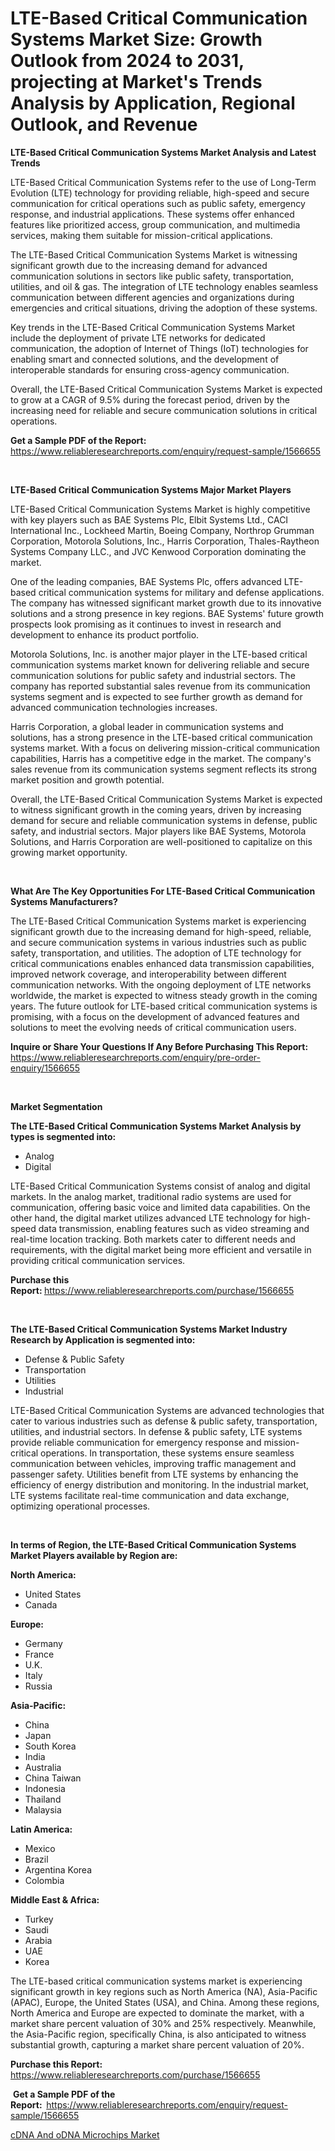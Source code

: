 <p><h1>LTE-Based Critical Communication Systems Market Size: Growth Outlook from 2024 to 2031, projecting at Market's Trends Analysis by Application, Regional Outlook, and Revenue</h1></p><p><strong>LTE-Based Critical Communication Systems Market Analysis and Latest Trends</strong></p>
<p><p>LTE-Based Critical Communication Systems refer to the use of Long-Term Evolution (LTE) technology for providing reliable, high-speed and secure communication for critical operations such as public safety, emergency response, and industrial applications. These systems offer enhanced features like prioritized access, group communication, and multimedia services, making them suitable for mission-critical applications.</p><p>The LTE-Based Critical Communication Systems Market is witnessing significant growth due to the increasing demand for advanced communication solutions in sectors like public safety, transportation, utilities, and oil & gas. The integration of LTE technology enables seamless communication between different agencies and organizations during emergencies and critical situations, driving the adoption of these systems.</p><p>Key trends in the LTE-Based Critical Communication Systems Market include the deployment of private LTE networks for dedicated communication, the adoption of Internet of Things (IoT) technologies for enabling smart and connected solutions, and the development of interoperable standards for ensuring cross-agency communication.</p><p>Overall, the LTE-Based Critical Communication Systems Market is expected to grow at a CAGR of 9.5% during the forecast period, driven by the increasing need for reliable and secure communication solutions in critical operations.</p></p>
<p><strong>Get a Sample PDF of the Report:&nbsp;</strong> <a href="https://www.reliableresearchreports.com/enquiry/request-sample/1566655">https://www.reliableresearchreports.com/enquiry/request-sample/1566655</a></p>
<p>&nbsp;</p>
<p><strong>LTE-Based Critical Communication Systems Major Market Players</strong></p>
<p><p>LTE-Based Critical Communication Systems Market is highly competitive with key players such as BAE Systems Plc, Elbit Systems Ltd., CACI International Inc., Lockheed Martin, Boeing Company, Northrop Grumman Corporation, Motorola Solutions, Inc., Harris Corporation, Thales-Raytheon Systems Company LLC., and JVC Kenwood Corporation dominating the market.</p><p>One of the leading companies, BAE Systems Plc, offers advanced LTE-based critical communication systems for military and defense applications. The company has witnessed significant market growth due to its innovative solutions and a strong presence in key regions. BAE Systems' future growth prospects look promising as it continues to invest in research and development to enhance its product portfolio.</p><p>Motorola Solutions, Inc. is another major player in the LTE-based critical communication systems market known for delivering reliable and secure communication solutions for public safety and industrial sectors. The company has reported substantial sales revenue from its communication systems segment and is expected to see further growth as demand for advanced communication technologies increases.</p><p>Harris Corporation, a global leader in communication systems and solutions, has a strong presence in the LTE-based critical communication systems market. With a focus on delivering mission-critical communication capabilities, Harris has a competitive edge in the market. The company's sales revenue from its communication systems segment reflects its strong market position and growth potential.</p><p>Overall, the LTE-Based Critical Communication Systems Market is expected to witness significant growth in the coming years, driven by increasing demand for secure and reliable communication systems in defense, public safety, and industrial sectors. Major players like BAE Systems, Motorola Solutions, and Harris Corporation are well-positioned to capitalize on this growing market opportunity.</p></p>
<p>&nbsp;</p>
<p><strong>What Are The Key Opportunities For LTE-Based Critical Communication Systems Manufacturers?</strong></p>
<p><p>The LTE-Based Critical Communication Systems market is experiencing significant growth due to the increasing demand for high-speed, reliable, and secure communication systems in various industries such as public safety, transportation, and utilities. The adoption of LTE technology for critical communications enables enhanced data transmission capabilities, improved network coverage, and interoperability between different communication networks. With the ongoing deployment of LTE networks worldwide, the market is expected to witness steady growth in the coming years. The future outlook for LTE-based critical communication systems is promising, with a focus on the development of advanced features and solutions to meet the evolving needs of critical communication users.</p></p>
<p><strong>Inquire or Share Your Questions If Any Before Purchasing This Report:</strong> <a href="https://www.reliableresearchreports.com/enquiry/pre-order-enquiry/1566655">https://www.reliableresearchreports.com/enquiry/pre-order-enquiry/1566655</a></p>
<p>&nbsp;</p>
<p><strong>Market Segmentation</strong></p>
<p><strong>The LTE-Based Critical Communication Systems Market Analysis by types is segmented into:</strong></p>
<p><ul><li>Analog</li><li>Digital</li></ul></p>
<p><p>LTE-Based Critical Communication Systems consist of analog and digital markets. In the analog market, traditional radio systems are used for communication, offering basic voice and limited data capabilities. On the other hand, the digital market utilizes advanced LTE technology for high-speed data transmission, enabling features such as video streaming and real-time location tracking. Both markets cater to different needs and requirements, with the digital market being more efficient and versatile in providing critical communication services.</p></p>
<p><strong>Purchase this Report:&nbsp;</strong><a href="https://www.reliableresearchreports.com/purchase/1566655">https://www.reliableresearchreports.com/purchase/1566655</a></p>
<p>&nbsp;</p>
<p><strong>The LTE-Based Critical Communication Systems Market Industry Research by Application is segmented into:</strong></p>
<p><ul><li>Defense & Public Safety</li><li>Transportation</li><li>Utilities</li><li>Industrial</li></ul></p>
<p><p>LTE-Based Critical Communication Systems are advanced technologies that cater to various industries such as defense & public safety, transportation, utilities, and industrial sectors. In defense & public safety, LTE systems provide reliable communication for emergency response and mission-critical operations. In transportation, these systems ensure seamless communication between vehicles, improving traffic management and passenger safety. Utilities benefit from LTE systems by enhancing the efficiency of energy distribution and monitoring. In the industrial market, LTE systems facilitate real-time communication and data exchange, optimizing operational processes.</p></p>
<p>&nbsp;</p>
<p><strong>In terms of Region, the LTE-Based Critical Communication Systems Market Players available by Region are:</strong></p>
<p>
    <p> <strong> North America: </strong>
        <ul>
            <li>United States</li>
            <li>Canada</li>
        </ul>
        </p> 
    <p> <strong> Europe: </strong>
        <ul>
            <li>Germany</li>
            <li>France</li>
            <li>U.K.</li>
            <li>Italy</li>
            <li>Russia</li>
        </ul>
        </p> 
    <p> <strong> Asia-Pacific: </strong>
        <ul>
            <li>China</li>
            <li>Japan</li>
            <li>South Korea</li>
            <li>India</li>
            <li>Australia</li>
            <li>China Taiwan</li>
            <li>Indonesia</li>
            <li>Thailand</li>
            <li>Malaysia</li>
        </ul>
        </p> 
    <p> <strong> Latin America: </strong>
        <ul>
            <li>Mexico</li>
            <li>Brazil</li>
            <li>Argentina Korea</li>
            <li>Colombia</li>
        </ul>
        </p> 
    <p> <strong> Middle East & Africa: </strong>
        <ul>
            <li>Turkey</li>
            <li>Saudi</li>
            <li>Arabia</li>
            <li>UAE</li>
            <li>Korea</li>
        </ul>
    </p>
    </p>
<p><p>The LTE-based critical communication systems market is experiencing significant growth in key regions such as North America (NA), Asia-Pacific (APAC), Europe, the United States (USA), and China. Among these regions, North America and Europe are expected to dominate the market, with a market share percent valuation of 30% and 25% respectively. Meanwhile, the Asia-Pacific region, specifically China, is also anticipated to witness substantial growth, capturing a market share percent valuation of 20%.</p></p>
<p><strong>Purchase this Report: </strong><a href="https://www.reliableresearchreports.com/purchase/1566655">https://www.reliableresearchreports.com/purchase/1566655</a></p>
<p>&nbsp;<strong>Get a Sample PDF of the Report:&nbsp;&nbsp;</strong><a href="https://www.reliableresearchreports.com/enquiry/request-sample/1566655">https://www.reliableresearchreports.com/enquiry/request-sample/1566655</a></p>
<p><strong></strong></p>
<p><p><a href="https://github.com/arionmp/Market-Research-Report-List-1/blob/main/cdna-and-odna-microchips-market.md">cDNA And oDNA Microchips Market</a></p></p>